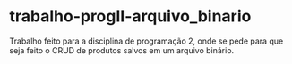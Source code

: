 # trabalho-progII-arquivo_binario
Trabalho feito para a disciplina de programação 2, onde se pede para que seja feito o CRUD de produtos salvos em um arquivo binário.
